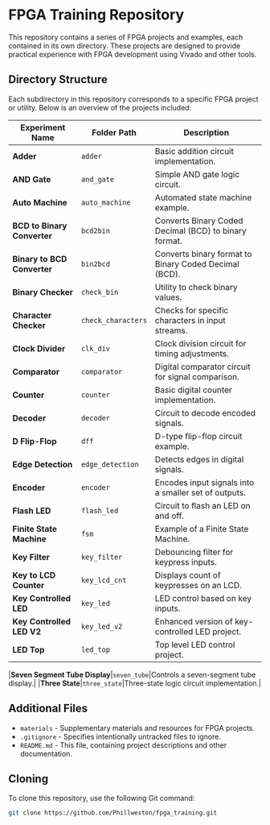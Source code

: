 # FPGA Training Repository

This repository contains a series of FPGA projects and examples, each contained in its own directory. These projects are designed to provide practical experience with FPGA development using Vivado and other tools.

## Directory Structure

Each subdirectory in this repository corresponds to a specific FPGA project or utility. Below is an overview of the projects included:

|Experiment Name|Folder Path|Description|
|-|-|-|
|**Adder**|`adder`|Basic addition circuit implementation.|
|**AND Gate**|`and_gate`|Simple AND gate logic circuit.|
|**Auto Machine**|`auto_machine`|Automated state machine example.|
|**BCD to Binary Converter**|`bcd2bin`|Converts Binary Coded Decimal (BCD) to binary format.|
|**Binary to BCD Converter**|`bin2bcd`|Converts binary format to Binary Coded Decimal (BCD).|
|**Binary Checker**|`check_bin`|Utility to check binary values.|
|**Character Checker**|`check_characters`|Checks for specific characters in input streams.|
|**Clock Divider**|`clk_div`|Clock division circuit for timing adjustments.|
|**Comparator**|`comparator`|Digital comparator circuit for signal comparison.|
|**Counter**|`counter`|Basic digital counter implementation.|
|**Decoder**|`decoder`|Circuit to decode encoded signals.|
|**D Flip-Flop**|`dff`|D-type flip-flop circuit example.|
|**Edge Detection**|`edge_detection`|Detects edges in digital signals.|
|**Encoder**|`encoder`|Encodes input signals into a smaller set of outputs.|
|**Flash LED**|`flash_led`|Circuit to flash an LED on and off.|
|**Finite State Machine**|`fsm`|Example of a Finite State Machine.|
|**Key Filter**|`key_filter`|Debouncing filter for keypress inputs.|
|**Key to LCD Counter**|`key_lcd_cnt`|Displays count of keypresses on an LCD.|
|**Key Controlled LED**|`key_led`|LED control based on key inputs.|
|**Key Controlled LED V2**|`key_led_v2`|Enhanced version of key-controlled LED project.|
|**LED Top**|`led_top`|Top level LED control project.|

|**Seven Segment Tube Display**|`seven_tube`|Controls a seven-segment tube display.|
|**Three State**|`three_state`|Three-state logic circuit implementation.|

## Additional Files

- `materials` - Supplementary materials and resources for FPGA projects.
- `.gitignore` - Specifies intentionally untracked files to ignore.
- `README.md` - This file, containing project descriptions and other documentation.

## Cloning

To clone this repository, use the following Git command:

```bash
git clone https://github.com/Phillweston/fpga_training.git
```
